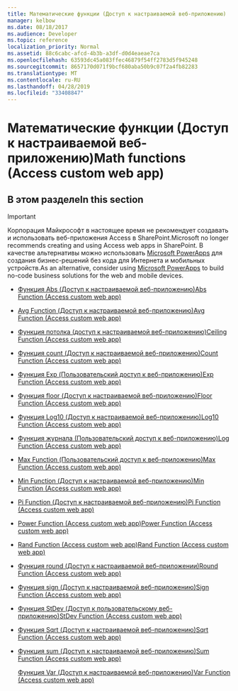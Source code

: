 ```yaml
---
title: Математические функции (Доступ к настраиваемой веб-приложению)
manager: kelbow
ms.date: 08/18/2017
ms.audience: Developer
ms.topic: reference
localization_priority: Normal
ms.assetid: 88c6cabc-afcd-4b3b-a3df-d0d4eaeae7ca
ms.openlocfilehash: 63593dc45a083ffec46879f54ff2783d5f945248
ms.sourcegitcommit: 8657170d071f9bcf680aba50b9c07f2a4fb82283
ms.translationtype: MT
ms.contentlocale: ru-RU
ms.lasthandoff: 04/28/2019
ms.locfileid: "33408847"
---
```

# <a name="math-functions-access-custom-web-app"></a><span data-ttu-id="571d5-102">Математические функции (Доступ к настраиваемой веб-приложению)</span><span class="sxs-lookup"><span data-stu-id="571d5-102">Math functions (Access custom web app)</span></span>

## <a name="in-this-section"></a><span data-ttu-id="571d5-103">В этом разделе</span><span class="sxs-lookup"><span data-stu-id="571d5-103">In this section</span></span>

> [!IMPORTANT]
> <span data-ttu-id="571d5-104">Корпорация Майкрософт в настоящее время не рекомендует создавать и использовать веб-приложения Access в SharePoint.</span><span class="sxs-lookup"><span data-stu-id="571d5-104">Microsoft no longer recommends creating and using Access web apps in SharePoint.</span></span> <span data-ttu-id="571d5-105">В качестве альтернативы можно использовать [Microsoft PowerApps](https://powerapps.microsoft.com/en-us/) для создания бизнес-решений без кода для Интернета и мобильных устройств.</span><span class="sxs-lookup"><span data-stu-id="571d5-105">As an alternative, consider using [Microsoft PowerApps](https://powerapps.microsoft.com/en-us/) to build no-code business solutions for the web and mobile devices.</span></span> 
  
- [<span data-ttu-id="571d5-106">Функция Abs (Доступ к настраиваемой веб-приложению)</span><span class="sxs-lookup"><span data-stu-id="571d5-106">Abs Function (Access custom web app)</span></span>](abs-function-access-custom-web-app.md)
    
- [<span data-ttu-id="571d5-107">Avg Function (Доступ к настраиваемой веб-приложению)</span><span class="sxs-lookup"><span data-stu-id="571d5-107">Avg Function (Access custom web app)</span></span>](avg-function-access-custom-web-app.md)
    
- [<span data-ttu-id="571d5-108">Функция потолка (доступ к настраиваемой веб-приложению)</span><span class="sxs-lookup"><span data-stu-id="571d5-108">Ceiling Function (Access custom web app)</span></span>](ceiling-function-access-custom-web-app.md)
    
- [<span data-ttu-id="571d5-109">Функция count (Доступ к настраиваемой веб-приложению)</span><span class="sxs-lookup"><span data-stu-id="571d5-109">Count Function (Access custom web app)</span></span>](count-function-access-custom-web-app.md)
    
- [<span data-ttu-id="571d5-110">Функция Exp (Пользовательский доступ к веб-приложению)</span><span class="sxs-lookup"><span data-stu-id="571d5-110">Exp Function (Access custom web app)</span></span>](exp-function-access-custom-web-app.md)
    
- [<span data-ttu-id="571d5-111">Функция floor (Доступ к настраиваемой веб-приложению)</span><span class="sxs-lookup"><span data-stu-id="571d5-111">Floor Function (Access custom web app)</span></span>](floor-function-access-custom-web-app.md)
    
- [<span data-ttu-id="571d5-112">Функция Log10 (Доступ к настраиваемой веб-приложению)</span><span class="sxs-lookup"><span data-stu-id="571d5-112">Log10 Function (Access custom web app)</span></span>](log10-function-access-custom-web-app.md)
    
- [<span data-ttu-id="571d5-113">Функция журнала (Пользовательский доступ к веб-приложению)</span><span class="sxs-lookup"><span data-stu-id="571d5-113">Log Function (Access custom web app)</span></span>](log-function-access-custom-web-app.md)
    
- [<span data-ttu-id="571d5-114">Max Function (Пользовательский доступ к веб-приложению)</span><span class="sxs-lookup"><span data-stu-id="571d5-114">Max Function (Access custom web app)</span></span>](max-function-access-custom-web-app.md)
    
- [<span data-ttu-id="571d5-115">Min Function (Доступ к настраиваемой веб-приложению)</span><span class="sxs-lookup"><span data-stu-id="571d5-115">Min Function (Access custom web app)</span></span>](min-function-access-custom-web-app.md)
    
- [<span data-ttu-id="571d5-116">Pi Function (Доступ к настраиваемой веб-приложению)</span><span class="sxs-lookup"><span data-stu-id="571d5-116">Pi Function (Access custom web app)</span></span>](pi-function-access-custom-web-app.md)
    
- [<span data-ttu-id="571d5-117">Power Function (Access custom web app)</span><span class="sxs-lookup"><span data-stu-id="571d5-117">Power Function (Access custom web app)</span></span>](power-function-access-custom-web-app.md)
    
- [<span data-ttu-id="571d5-118">Rand Function (Access custom web app)</span><span class="sxs-lookup"><span data-stu-id="571d5-118">Rand Function (Access custom web app)</span></span>](rand-function-access-custom-web-app.md)
    
- [<span data-ttu-id="571d5-119">Функция round (Доступ к настраиваемой веб-приложении)</span><span class="sxs-lookup"><span data-stu-id="571d5-119">Round Function (Access custom web app)</span></span>](round-function-access-custom-web-app.md)
    
- [<span data-ttu-id="571d5-120">Функция sign (Доступ к настраиваемой веб-приложению)</span><span class="sxs-lookup"><span data-stu-id="571d5-120">Sign Function (Access custom web app)</span></span>](sign-function-access-custom-web-app.md)
    
- [<span data-ttu-id="571d5-121">Функция StDev (Доступ к пользовательскому веб-приложению)</span><span class="sxs-lookup"><span data-stu-id="571d5-121">StDev Function (Access custom web app)</span></span>](stdev-function-access-custom-web-app.md)
    
- [<span data-ttu-id="571d5-122">Функция Sqrt (Доступ к настраиваемой веб-приложению)</span><span class="sxs-lookup"><span data-stu-id="571d5-122">Sqrt Function (Access custom web app)</span></span>](sqrt-function-access-custom-web-app.md)
    
- [<span data-ttu-id="571d5-123">Функция sum (Доступ к настраиваемой веб-приложению)</span><span class="sxs-lookup"><span data-stu-id="571d5-123">Sum Function (Access custom web app)</span></span>](sum-function-access-custom-web-app.md)
    
    [<span data-ttu-id="571d5-124">Функция Var (Доступ к настраиваемой веб-приложению)</span><span class="sxs-lookup"><span data-stu-id="571d5-124">Var Function (Access custom web app)</span></span>](var-function-access-custom-web-app.md)
    

